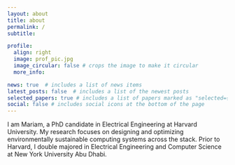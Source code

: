 ```yaml
---
layout: about
title: about
permalink: /
subtitle: 

profile:
  align: right
  image: prof_pic.jpg
  image_circular: false # crops the image to make it circular
  more_info: 

news: true  # includes a list of news items
latest_posts: false  # includes a list of the newest posts
selected_papers: true # includes a list of papers marked as "selected={true}"
social: false # includes social icons at the bottom of the page
---
```


I am Mariam, a PhD candidate in Electrical Engineering at Harvard University. My research focuses on designing and optimizing environmentally sustainable computing systems across the stack. Prior to Harvard, I double majored in Electrical Engineering and Computer Science at New York University Abu Dhabi. 
